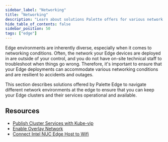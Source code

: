 ```yaml
---
sidebar_label: "Networking"
title: "Networking"
description: "Learn about solutions Palette offers for various network environments during Edge deployment."
hide_table_of_contents: false
sidebar_position: 50
tags: ["edge"]
---
```


Edge environments are inherently diverse, especially when it comes to networking conditions. Often, the network your
Edge devices are deployed in are outside of your control, and you do not have on-site technical staff to troubleshoot
when things go wrong. Therefore, it's important to ensure that your Edge deployments can accommodate various networking
conditions and are resilient to accidents and outages.

This section describes solutions offered by Palette Edge to navigate different network environments at the edge to
ensure that you can keep your Edge clusters and their services operational and available.

## Resources

- [Publish Cluster Services with Kube-vip](kubevip.md)
- [Enable Overlay Network](vxlan-overlay.md)
- [Connect Intel NUC Edge Host to Wifi](./connect-wifi.md)
